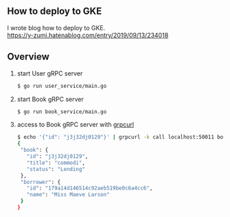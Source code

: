 ## How to deploy to GKE
I wrote blog how to deploy to GKE.  
https://y-zumi.hatenablog.com/entry/2019/09/13/234018

## Overview
1. start User gRPC server
    ```bash
    $ go run user_service/main.go
    ```
1. start Book gRPC server
    ```bash
   $ go run book_service/main.go
    ```
1. access to Book gRPC server with [grpcurl](https://github.com/kazegusuri/grpcurl)
    ```bash
   $ echo '{"id": "j3j32dj0129"}' | grpcurl -k call localhost:50011 book.Books.FindLendingBookByID | jq .
   {
     "book": {
       "id": "j3j32dj0129",
       "title": "commodi",
       "status": "Lending"
     },
     "borrower": {
       "id": "179a14d146514c92aeb519be0c6a4cc6",
       "name": "Miss Maeve Larson"
     }
   }
    ```
